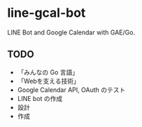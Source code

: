 # line-gcal-bot

LINE Bot and Google Calendar with GAE/Go.

## TODO

- 「みんなの Go 言語」
- 「Webを支える技術」
- Google Calendar API, OAuth のテスト
- LINE bot の作成
- 設計
- 作成
